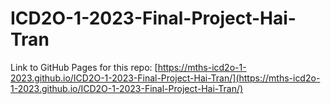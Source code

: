 # ICD2O-1-2023-Final-Project-Hai-Tran

Link to GitHub Pages for this repo: [https://mths-icd2o-1-2023.github.io/ICD2O-1-2023-Final-Project-Hai-Tran/](https://mths-icd2o-1-2023.github.io/ICD2O-1-2023-Final-Project-Hai-Tran/)
